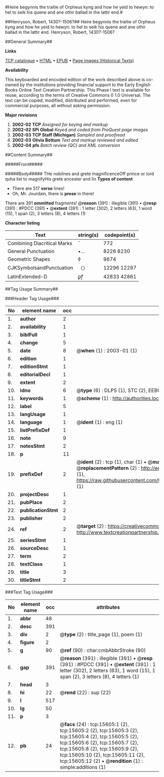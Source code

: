 #Heire begynnis the traitie of Orpheus kyng and how he yeid to hewyn: to hel to seik his quene and ane othir ballad in the lattir end.#

##Henryson, Robert, 1430?-1506?##
Heire begynnis the traitie of Orpheus kyng and how he yeid to hewyn: to hel to seik his quene and ane othir ballad in the lattir end.
Henryson, Robert, 1430?-1506?

##General Summary##

**Links**

[TCP catalogue](http://www.ota.ox.ac.uk/tcp/)  • 
[HTML](http://tei.it.ox.ac.uk/tcp/Texts-HTML/free/A03/A03024.html)  • 
[EPUB](http://tei.it.ox.ac.uk/tcp/Texts-EPUB/free/A03/A03024.epub) • 
[Page images (Historical Texts)](https://data.historicaltexts.jisc.ac.uk/view?pubId=eebo-99850404e&pageId=eebo-99850404e-15605-1)

**Availability**

This keyboarded and encoded edition of the
	       work described above is co-owned by the institutions
	       providing financial support to the Early English Books
	       Online Text Creation Partnership. This Phase I text is
	       available for reuse, according to the terms of Creative
	       Commons 0 1.0 Universal. The text can be copied,
	       modified, distributed and performed, even for
	       commercial purposes, all without asking permission.

**Major revisions**

1. __2002-02__ __TCP__ *Assigned for keying and markup*
1. __2002-02__ __SPi Global__ *Keyed and coded from ProQuest page images*
1. __2002-03__ __TCP Staff (Michigan)__ *Sampled and proofread*
1. __2002-03__ __Olivia Bottum__ *Text and markup reviewed and edited*
1. __2002-04__ __pfs__ *Batch review (QC) and XML conversion*

##Content Summary##

#####Front#####

#####Body#####
THe nobilnes and grete magnificenceOff prince or lord quha list to magnifyHis grete ancester and lin
**Types of content**

  * There are 517 **verse** lines!
  * Oh, Mr. Jourdain, there is **prose** in there!

There are 391 **ommitted** fragments! 
 @__reason__ (391) : illegible (391)  •  @__resp__ (391) : #PDCC (391)  •  @__extent__ (391) : 1 letter (302), 2 letters (63), 1 word (15), 1 span (2), 3 letters (8), 4 letters (1)

**Character listing**


|Text|string(s)|codepoint(s)|
|---|---|---|
|Combining             Diacritical Marks|̄|772|
|General Punctuation|•…|8226 8230|
|Geometric Shapes|◊|9674|
|CJKSymbolsandPunctuation|〈〉|12296 12297|
|LatinExtended-D|ꝑꝭ|42833 42861|

##Tag Usage Summary##

###Header Tag Usage###

|No|element name|occ|attributes|
|---|---|---|---|
|1.|__author__|2||
|2.|__availability__|1||
|3.|__biblFull__|1||
|4.|__change__|5||
|5.|__date__|8| @__when__ (1) : 2003-01 (1)|
|6.|__edition__|1||
|7.|__editionStmt__|1||
|8.|__editorialDecl__|1||
|9.|__extent__|2||
|10.|__idno__|6| @__type__ (6) : DLPS (1), STC (2), EEBO-CITATION (1), PROQUEST (1), VID (1)|
|11.|__keywords__|1| @__scheme__ (1) : http://authorities.loc.gov/ (1)|
|12.|__label__|5||
|13.|__langUsage__|1||
|14.|__language__|1| @__ident__ (1) : eng (1)|
|15.|__listPrefixDef__|1||
|16.|__note__|9||
|17.|__notesStmt__|2||
|18.|__p__|11||
|19.|__prefixDef__|2| @__ident__ (2) : tcp (1), char (1)  •  @__matchPattern__ (2) : ([0-9\-]+):([0-9IVX]+) (1), (.+) (1)  •  @__replacementPattern__ (2) : http://eebo.chadwyck.com/downloadtiff?vid=$1&page=$2 (1), https://raw.githubusercontent.com/textcreationpartnership/Texts/master/tcpchars.xml#$1 (1)|
|20.|__projectDesc__|1||
|21.|__pubPlace__|2||
|22.|__publicationStmt__|2||
|23.|__publisher__|2||
|24.|__ref__|2| @__target__ (2) : https://creativecommons.org/publicdomain/zero/1.0/ (1), http://www.textcreationpartnership.org/docs/. (1)|
|25.|__seriesStmt__|1||
|26.|__sourceDesc__|1||
|27.|__term__|2||
|28.|__textClass__|1||
|29.|__title__|3||
|30.|__titleStmt__|2||


###Text Tag Usage###

|No|element name|occ|attributes|
|---|---|---|---|
|1.|__abbr__|48||
|2.|__desc__|391||
|3.|__div__|2| @__type__ (2) : title_page (1), poem (1)|
|4.|__figure__|2||
|5.|__g__|90| @__ref__ (90) : char:cmbAbbrStroke (90)|
|6.|__gap__|391| @__reason__ (391) : illegible (391)  •  @__resp__ (391) : #PDCC (391)  •  @__extent__ (391) : 1 letter (302), 2 letters (63), 1 word (15), 1 span (2), 3 letters (8), 4 letters (1)|
|7.|__head__|3||
|8.|__hi__|22| @__rend__ (22) : sup (22)|
|9.|__l__|517||
|10.|__lg__|50||
|11.|__p__|3||
|12.|__pb__|24| @__facs__ (24) : tcp:15605:1 (2), tcp:15605:2 (2), tcp:15605:3 (2), tcp:15605:4 (2), tcp:15605:5 (2), tcp:15605:6 (2), tcp:15605:7 (2), tcp:15605:8 (2), tcp:15605:9 (2), tcp:15605:10 (2), tcp:15605:11 (2), tcp:15605:12 (2)  •  @__rendition__ (1) : simple:additions (1)|
